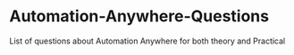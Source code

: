 # Automation-Anywhere-Questions
List of questions about Automation Anywhere for both theory and Practical
